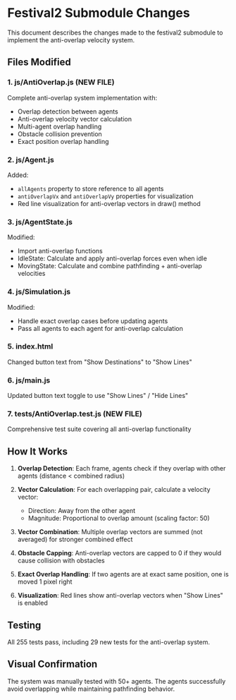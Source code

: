 # Festival2 Submodule Changes

This document describes the changes made to the festival2 submodule to implement the anti-overlap velocity system.

## Files Modified

### 1. js/AntiOverlap.js (NEW FILE)
Complete anti-overlap system implementation with:
- Overlap detection between agents
- Anti-overlap velocity vector calculation
- Multi-agent overlap handling
- Obstacle collision prevention
- Exact position overlap handling

### 2. js/Agent.js
Added:
- `allAgents` property to store reference to all agents
- `antiOverlapVx` and `antiOverlapVy` properties for visualization
- Red line visualization for anti-overlap vectors in draw() method

### 3. js/AgentState.js
Modified:
- Import anti-overlap functions
- IdleState: Calculate and apply anti-overlap forces even when idle
- MovingState: Calculate and combine pathfinding + anti-overlap velocities

### 4. js/Simulation.js
Modified:
- Handle exact overlap cases before updating agents
- Pass all agents to each agent for anti-overlap calculation

### 5. index.html
Changed button text from "Show Destinations" to "Show Lines"

### 6. js/main.js
Updated button text toggle to use "Show Lines" / "Hide Lines"

### 7. tests/AntiOverlap.test.js (NEW FILE)
Comprehensive test suite covering all anti-overlap functionality

## How It Works

1. **Overlap Detection**: Each frame, agents check if they overlap with other agents (distance < combined radius)

2. **Vector Calculation**: For each overlapping pair, calculate a velocity vector:
   - Direction: Away from the other agent
   - Magnitude: Proportional to overlap amount (scaling factor: 50)

3. **Vector Combination**: Multiple overlap vectors are summed (not averaged) for stronger combined effect

4. **Obstacle Capping**: Anti-overlap vectors are capped to 0 if they would cause collision with obstacles

5. **Exact Overlap Handling**: If two agents are at exact same position, one is moved 1 pixel right

6. **Visualization**: Red lines show anti-overlap vectors when "Show Lines" is enabled

## Testing

All 255 tests pass, including 29 new tests for the anti-overlap system.

## Visual Confirmation

The system was manually tested with 50+ agents. The agents successfully avoid overlapping while maintaining pathfinding behavior.
